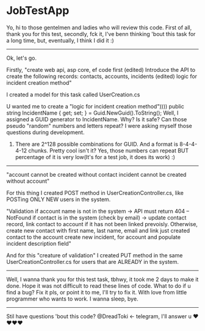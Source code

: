 # JobTestApp
Yo, hi to those gentelmen and ladies who will review this code.
First of all, thank you for this test, secondly, fck it, I've benn thinking 'bout this task for a long time, but, eventually, I think I did it :)

-----------------------------------------
Ok, let's go.

Firstly, "create web api, asp core, ef code first (edited)
Introduce the API to create the following records: contacts, accounts, incidents (edited)
logic for incident creation method"

I created a model for this task called UserCreation.cs

U wanted me to create a "logic for incident creation method"))))
public string IncidentName { get; set; } = Guid.NewGuid().ToString();
Well, I assigned a GUID generator to IncidentName. Why? Is it safe? Can those pseudo "random" numbers and letters repeat?
I were asking myself those questions during development.
1) There are 2^128 possible combinations for GUID. And a format is 8-4-4-4-12 chunks. Pretty cool isn't it?
Yes, those numbers can repeat BUT percentage of it is very low(It's for a test job, it does its work) :)

-----------------------------------------
"account cannot be created without contact
incident cannot be created without account"

For this thing I created POST method in UserCreationController.cs, like POSTing ONLY NEW users in the system.

"Validation
if account name is not in the system -> API must return 404 – NotFound
if contact is in the system (check by email) -> update contact record, link contact to account if it has not been linked prevoisly.
Otherwise,
create new contact with first name, last name, email and
link just created contact to the account
create new incident, for account and populate incident description field"

And for this "creature of validation" I created PUT method in the same UserCreationController.cs for users that are ALREADY in the system.

-----------------------------------------
Well, I wanna thank you for this test task, tbhwy, it took me 2 days to make it done. Hope it was not difficult to read these lines of code.
What to do if u find a bug? Fix it pls, or point it to me, I'll try to fix it.
With love from little programmer who wants to work. I wanna sleep, bye.

-----------------------------------------
Stil have questions 'bout this code? @DreadToki <- telegram, I'll answer u
❤️❤️❤️❤️
